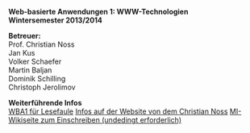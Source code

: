 **Web-basierte Anwendungen 1: WWW-Technologien**  
**Wintersemester 2013/2014**

**Betreuer:**  
Prof. Christian Noss  
Jan Kus  
Volker Schaefer  
Martin Baljan  
Dominik Schilling  
Christoph Jerolimov 

**Weiterführende Infos**<br>
<a href="http://www.youtube.com/watch?v=4KeUaWF3jHQ">WBA1 für Lesefaule</a>
<a href="http://christian-noss.de/blog/mu/blog/2013/09/26/wba1-2013-jetzt-gehts-looooos/">Infos auf der Website von dem Christian Noss</a>
<a href="http://www.medieninformatik.fh-koeln.de/w/index.php/Web-basierte_Anwendungen_1:WS1314">MI-Wikiseite zum Einschreiben (undedingt erforderlich)</a>
